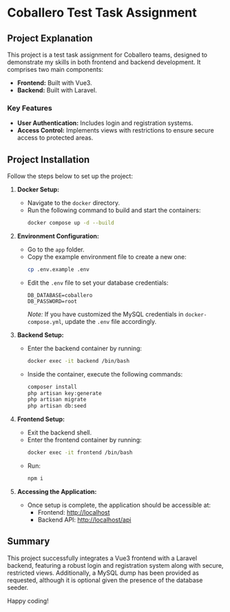 # Coballero Test Task Assignment

## Project Explanation

This project is a test task assignment for Coballero teams, designed to demonstrate my skills in both frontend and backend development. It comprises two main components:

- **Frontend:** Built with Vue3.
- **Backend:** Built with Laravel.

### Key Features

- **User Authentication:** Includes login and registration systems.
- **Access Control:** Implements views with restrictions to ensure secure access to protected areas.

## Project Installation

Follow the steps below to set up the project:

1. **Docker Setup:**
   - Navigate to the `docker` directory.
   - Run the following command to build and start the containers:
     ```bash
     docker compose up -d --build
     ```

2. **Environment Configuration:**
   - Go to the `app` folder.
   - Copy the example environment file to create a new one:
     ```bash
     cp .env.example .env
     ```
   - Edit the `.env` file to set your database credentials:
     ```
     DB_DATABASE=coballero
     DB_PASSWORD=root
     ```
     *Note:* If you have customized the MySQL credentials in `docker-compose.yml`, update the `.env` file accordingly.

3. **Backend Setup:**
   - Enter the backend container by running:
     ```bash
     docker exec -it backend /bin/bash
     ```
   - Inside the container, execute the following commands:
     ```bash
     composer install
     php artisan key:generate
     php artisan migrate
     php artisan db:seed
     ```

4. **Frontend Setup:**
   - Exit the backend shell.   
   - Enter the frontend container by running:
     ```bash
     docker exec -it frontend /bin/bash
     ```
   - Run:
     ```bash
     npm i
     ```

5. **Accessing the Application:**
   - Once setup is complete, the application should be accessible at:
     - Frontend: [http://localhost](http://localhost)
     - Backend API: [http://localhost/api](http://localhost/api)

## Summary

This project successfully integrates a Vue3 frontend with a Laravel backend, featuring a robust login and registration system along with secure, restricted views. Additionally, a MySQL dump has been provided as requested, although it is optional given the presence of the database seeder.

Happy coding!
